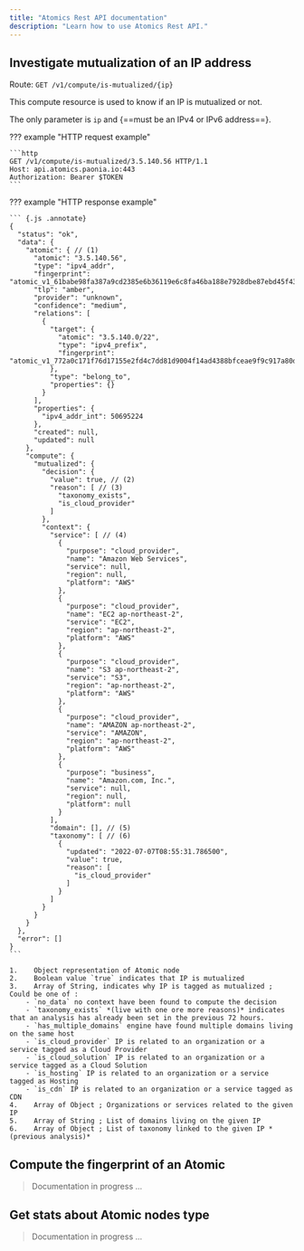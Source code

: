 ```yaml
---
title: "Atomics Rest API documentation"
description: "Learn how to use Atomics Rest API."
---
```


## Investigate mutualization of an IP address

Route: `GET /v1/compute/is-mutualized/{ip}`

This compute resource is used to know if an IP is mutualized or not.

The only parameter is `ip` and {==must be an IPv4 or IPv6 address==}.

??? example "HTTP request example"

    ```http
    GET /v1/compute/is-mutualized/3.5.140.56 HTTP/1.1
    Host: api.atomics.paonia.io:443
    Authorization: Bearer $TOKEN
    ```

??? example "HTTP response example"

    ``` {.js .annotate}
    {
      "status": "ok",
      "data": {
        "atomic": { // (1)
          "atomic": "3.5.140.56",
          "type": "ipv4_addr",
          "fingerprint": "atomic_v1_61babe98fa387a9cd2385e6b36119e6c8fa46ba188e7928dbe87ebd45f43bc64",
          "tlp": "amber",
          "provider": "unknown",
          "confidence": "medium",
          "relations": [
            {
              "target": {
                "atomic": "3.5.140.0/22",
                "type": "ipv4_prefix",
                "fingerprint": "atomic_v1_772a0c171f76d17155e2fd4c7dd81d9004f14ad4388bfceae9f9c917a80d6732"
              },
              "type": "belong_to",
              "properties": {}
            }
          ],
          "properties": {
            "ipv4_addr_int": 50695224
          },
          "created": null,
          "updated": null
        },
        "compute": {
          "mutualized": {
            "decision": {
              "value": true, // (2)
              "reason": [ // (3)
                "taxonomy_exists",
                "is_cloud_provider"
              ]
            },
            "context": {
              "service": [ // (4)
                {
                  "purpose": "cloud_provider",
                  "name": "Amazon Web Services",
                  "service": null,
                  "region": null,
                  "platform": "AWS"
                },
                {
                  "purpose": "cloud_provider",
                  "name": "EC2 ap-northeast-2",
                  "service": "EC2",
                  "region": "ap-northeast-2",
                  "platform": "AWS"
                },
                {
                  "purpose": "cloud_provider",
                  "name": "S3 ap-northeast-2",
                  "service": "S3",
                  "region": "ap-northeast-2",
                  "platform": "AWS"
                },
                {
                  "purpose": "cloud_provider",
                  "name": "AMAZON ap-northeast-2",
                  "service": "AMAZON",
                  "region": "ap-northeast-2",
                  "platform": "AWS"
                },
                {
                  "purpose": "business",
                  "name": "Amazon.com, Inc.",
                  "service": null,
                  "region": null,
                  "platform": null
                }
              ],
              "domain": [], // (5)
              "taxonomy": [ // (6)
                {
                  "updated": "2022-07-07T08:55:31.786500",
                  "value": true,
                  "reason": [
                    "is_cloud_provider"
                  ]
                }
              ]
            }
          }
        }
      },
      "error": []
    }
    ```
    
    1.    Object representation of Atomic node
    2.    Boolean value `true` indicates that IP is mutualized
    3.    Array of String, indicates why IP is tagged as mutualized ; Could be one of :
        - `no_data` no context have been found to compute the decision 
        - `taxonomy_exists` *(live with one ore more reasons)* indicates that an analysis has already been set in the previous 72 hours.
        - `has_multiple_domains` engine have found multiple domains living on the same host
        - `is_cloud_provider` IP is related to an organization or a service tagged as a Cloud Provider
        - `is_cloud_solution` IP is related to an organization or a service tagged as a Cloud Solution
        - `is_hosting` IP is related to an organization or a service tagged as Hosting
        - `is_cdn` IP is related to an organization or a service tagged as CDN
    4.    Array of Object ; Organizations or services related to the given IP
    5.    Array of String ; List of domains living on the given IP
    6.    Array of Object ; List of taxonomy linked to the given IP *(previous analysis)* 
    
## Compute the fingerprint of an Atomic

> Documentation in progress ...

## Get stats about Atomic nodes type

> Documentation in progress ...
